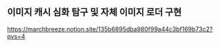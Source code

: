 ## 이미지 캐시 심화 탐구 및 자체 이미지 로더 구현

https://marchbreeze.notion.site/135b6895dba980f99a44c3bf169b73c2?pvs=4
